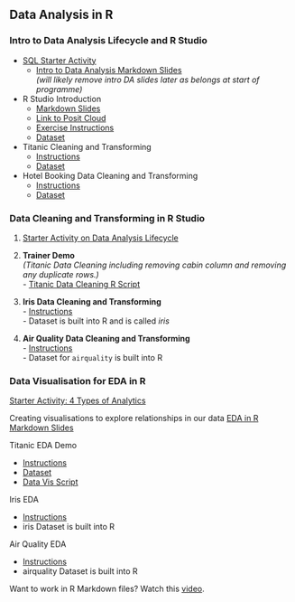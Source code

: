 ## Data Analysis in R
### Intro to Data Analysis Lifecycle and R Studio
  - [SQL Starter Activity](http://www.SQLBolt.com)
    - [Intro to Data Analysis Markdown Slides](https://github.com/RL-JIT/Data_Training/blob/main/01%20Intro%20to%20Data%20Analysis%20and%20Excel/IntrotoDataAnalysis.slides.md) <br>
    *(will likely remove intro DA slides later as belongs at start of programme)*
  - R Studio Introduction
    - [Markdown Slides](./RStudio_tutorial.slides.md)
    - [Link to Posit Cloud](https://posit.cloud/) 
    - [Exercise Instructions](./Intro_Exercises.md)
    - [Dataset](./sample_dataset_with_missing.csv)
  - Titanic Cleaning and Transforming
    - [Instructions](./Titanic_Analysis.md)
    - [Dataset](./01%20Intro%20to%20Data%20Analysis%20and%20Excel/Titanic%20Excel%20PQ%20Cleaning%20Exercise/Titanic-Dataset.csv)
  - Hotel Booking Data Cleaning and Transforming
    - [Instructions](./hotel_booking_instructions.md)
    - [Dataset](./hotel_bookings.csv)

### Data Cleaning and Transforming in R Studio
    
  1) [Starter Activity on Data Analysis Lifecycle](https://app.nearpod.com/?pin=7cijt)
  2) **Trainer Demo** <br>
     *(Titanic Data Cleaning including removing cabin column and removing any duplicate rows.)* <br>
    - [Titanic Data Cleaning R Script](./Titanic_Data_Cleaning_Script.R)
  
  4) **Iris Data Cleaning and Transforming** <br>
    - [Instructions](./iris_data_cleaning_instructions.md) <br>
    - Dataset is built into R and is called *iris* <br>
  5) **Air Quality Data Cleaning and Transforming** <br>
    - [Instructions](./air_quality_cleaning_instructions.md) <br>
    - Dataset for `airquality` is built into R
 
### Data Visualisation for EDA in R 
[Starter Activity: 4 Types of Analytics](https://app.nearpod.com/?pin=cvsj9)

Creating visualisations to explore relationships in our data
[EDA in R Markdown Slides](./EDA_in_R.md)

Titanic EDA Demo
  - [Instructions](./titanic_EDA.md)
  - [Dataset](./cleaned_titanic_data.csv)
  - [Data Vis Script](./Titanic_Data_Vis_Script.R)

Iris EDA
  - [Instructions](./Iris_Data_EDA.md)
  - iris Dataset is built into R

Air Quality EDA
  - [Instructions](./air_quality_EDA_instructions.md)
  - airquality Dataset is built into R


Want to work in R Markdown files? Watch this [video](https://www.youtube.com/watch?v=GEvyAqYa8p0).
